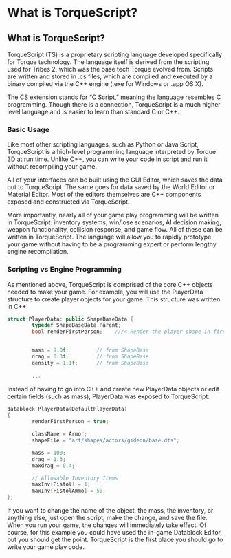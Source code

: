 # What is TorqueScript?

## What is TorqueScript?

TorqueScript (TS) is a proprietary scripting language developed specifically for Torque technology. The language itself is derived from the scripting used for Tribes 2, which was the base tech Torque evolved from. Scripts are written and stored in .cs files, which are compiled and executed by a binary compiled via the C++ engine (.exe for Windows or .app OS X).

The CS extension stands for “C Script,” meaning the language resembles C programming. Though there is a connection, TorqueScript is a much higher level language and is easier to learn than standard C or C++.

### Basic Usage

Like most other scripting languages, such as Python or Java Script, TorqueScript is a high-level programming language interpreted by Torque 3D at run time. Unlike C++, you can write your code in script and run it without recompiling your game.

All of your interfaces can be built using the GUI Editor, which saves the data out to TorqueScript. The same goes for data saved by the World Editor or Material Editor. Most of the editors themselves are C++ components exposed and constructed via TorqueScript.

More importantly, nearly all of your game play programming will be written in TorqueScript: inventory systems, win/lose scenarios, AI decision making, weapon functionality, collision response, and game flow. All of these can be written in TorqueScript. The language will allow you to rapidly prototype your game without having to be a programming expert or perform lengthy engine recompilation.

### Scripting vs Engine Programming

As mentioned above, TorqueScript is comprised of the core C++ objects needed to make your game. For example, you will use the PlayerData structure to create player objects for your game. This structure was written in C++:

```cpp
struct PlayerData: public ShapeBaseData {
        typedef ShapeBaseData Parent;
        bool renderFirstPerson;    ///< Render the player shape in first person


        mass = 9.0f;         // from ShapeBase
        drag = 0.3f;         // from ShapeBase
        density = 1.1f;      // from ShapeBase
        
        ...
```

Instead of having to go into C++ and create new PlayerData objects or edit certain fields (such as mass), PlayerData was exposed to TorqueScript:

```cpp
datablock PlayerData(DefaultPlayerData)
{
        renderFirstPerson = true;

        className = Armor;
        shapeFile = "art/shapes/actors/gideon/base.dts";

        mass = 100;
        drag = 1.3;
        maxdrag = 0.4;

        // Allowable Inventory Items
        maxInv[Pistol] = 1;
        maxInv[PistolAmmo] = 50;
};
```

If you want to change the name of the object, the mass, the inventory, or anything else, just open the script, make the change, and save the file. When you run your game, the changes will immediately take effect. Of course, for this example you could have used the in-game Datablock Editor, but you should get the point. TorqueScript is the first place you should go to write your game play code.
